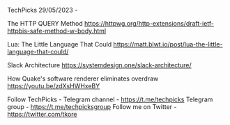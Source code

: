 TechPicks 29/05/2023 -

The HTTP QUERY Method
https://httpwg.org/http-extensions/draft-ietf-httpbis-safe-method-w-body.html

Lua: The Little Language That Could
https://matt.blwt.io/post/lua-the-little-language-that-could/

Slack Architecture
https://systemdesign.one/slack-architecture/

How Quake's software renderer eliminates overdraw
https://youtu.be/zdXsHWHxeBY

Follow TechPicks -
Telegram channel - https://t.me/techpicks
Telegram group - https://t.me/techpicksgroup
Follow me on Twitter - https://twitter.com/tkore
